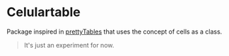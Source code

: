 # Celulartable

Package inspired in [prettyTables](https://github.com/Kyostenas/prettyTables) that uses the concept of cells as a class.

> It's just an experiment for now.